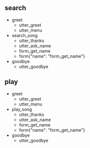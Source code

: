 ## search
* greet
  - utter_greet
  - utter_menu
* search_song
  - utter_thanks
  - utter_ask_name
  - form_get_name
  - form{"name": "form_get_name"}
* goodbye
  - utter_goodbye

## play
* greet
  - utter_greet
  - utter_menu
* play_song
  - utter_thanks
  - utter_ask_name
  - form_get_name
  - form{"name": "form_get_name"}
* goodbye
  - utter_goodbye
